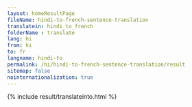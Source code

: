 ```yaml
---
layout: homeResultPage
fileName: hindi-to-french-sentence-translation
translatein: hindi_to_french
folderName : translate
lang: hi
from: hi
to: fr
langname: hindi-to
permalink: /hi/hindi-to-french-sentence-translation/result
sitemap: false
nointernationalization: true
---
```

{% include result/translateinto.html %}

<script src="/js/result/translation.js" data-foldername="{{page.folderName}}" data-lang="{{page.lang}}"></script>
